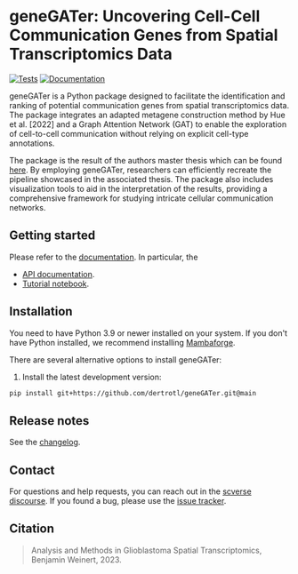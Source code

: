 # geneGATer: Uncovering Cell-Cell Communication Genes from Spatial Transcriptomics Data

[![Tests][badge-tests]][link-tests]
[![Documentation][badge-docs]][link-docs]

[badge-tests]: https://img.shields.io/github/actions/workflow/status/dertrotl/geneGATer/test.yaml?branch=main
[link-tests]: https://github.com/dertrotl/geneGATer/actions/workflows/test.yml
[badge-docs]: https://img.shields.io/readthedocs/genegater

geneGATer is a Python package designed to facilitate the identification and ranking of potential communication genes from spatial transcriptomics data. The package integrates an adapted metagene construction method by Hue et al. [2022] and a Graph Attention Network (GAT) to enable the exploration of cell-to-cell communication without relying on explicit cell-type annotations.

The package is the result of the authors master thesis which can be found [here][link-thesis]. By employing geneGATer, researchers can efficiently recreate the pipeline showcased in the associated thesis. The package also includes visualization tools to aid in the interpretation of the results, providing a comprehensive framework for studying intricate cellular communication networks.

## Getting started

Please refer to the [documentation][link-docs]. In particular, the

-   [API documentation][link-api].
-   [Tutorial notebook][link-tutorial].

## Installation

You need to have Python 3.9 or newer installed on your system. If you don't have
Python installed, we recommend installing [Mambaforge](https://github.com/conda-forge/miniforge#mambaforge).

There are several alternative options to install geneGATer:

<!--
1) Install the latest release of `geneGATer` from `PyPI <https://pypi.org/project/geneGATer/>`_:

```bash
pip install geneGATer
```
-->

1. Install the latest development version:

```bash
pip install git+https://github.com/dertrotl/geneGATer.git@main
```

## Release notes

See the [changelog][changelog].

## Contact

For questions and help requests, you can reach out in the [scverse discourse][scverse-discourse].
If you found a bug, please use the [issue tracker][issue-tracker].

## Citation

> Analysis and Methods in Glioblastoma Spatial Transcriptomics, Benjamin Weinert, 2023.

[scverse-discourse]: https://discourse.scverse.org/
[issue-tracker]: https://github.com/dertrotl/geneGATer/issues
[changelog]: https://geneGATer.readthedocs.io/latest/changelog.html
[link-docs]: https://geneGATer.readthedocs.io
[link-api]: https://geneGATer.readthedocs.io/latest/api.html
[link-tutorial]: https://genegater.readthedocs.io/en/latest/notebooks/geneGATer_tutorial.html
[link-thesis]: https://drive.google.com/file/d/1lnRbx0mPHqJODJNX0HSQi0aJ33nlbPxb/view?usp=sharing
